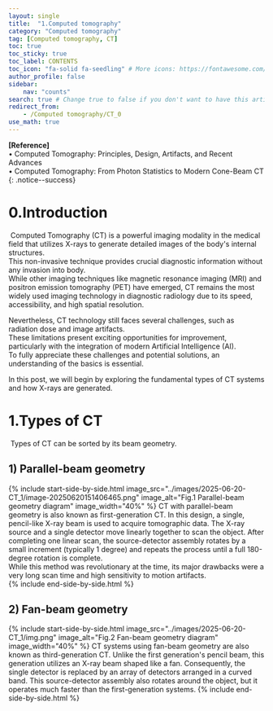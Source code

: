 ```yaml
---
layout: single
title:  "1.Computed tomography"
category: "Computed tomography"
tag: [Computed tomography, CT]
toc: true
toc_sticky: true
toc_label: CONTENTS
toc_icon: "fa-solid fa-seedling" # More icons: https://fontawesome.com/v6/search?ic=free
author_profile: false
sidebar:
    nav: "counts"
search: true # Change true to false if you don't want to have this article be searched 
redirect_from:
    - /Computed tomography/CT_0
use_math: true
---
```


**[Reference]** <br>
$\bullet$ Computed Tomography: Principles, Design, Artifacts, and Recent Advances <br>
$\bullet$ Computed Tomography: From Photon Statistics to Modern Cone-Beam CT
{: .notice--success}

# 0.Introduction
​	Computed Tomography (CT) is a powerful imaging modality in the medical field that utilizes X-rays to generate detailed images of the body's internal structures. <br>
This non-invasive technique provides crucial diagnostic information without any invasion into body. <br>
While other imaging techniques like magnetic resonance imaging (MRI) and positron emission tomography (PET) have emerged, CT remains the most widely used imaging technology in diagnostic radiology due to its speed, accessibility, and high spatial resolution.<br>

Nevertheless, CT technology still faces several challenges, such as radiation dose and image artifacts.<br>
These limitations present exciting opportunities for improvement, particularly with the integration of modern Artificial Intelligence (AI).<br>
To fully appreciate these challenges and potential solutions, an understanding of the basics is essential. <br>

In this post, we will begin by exploring the fundamental types of CT systems and how X-rays are generated.	



# 1.Types of CT

​	Types of CT can be sorted by its beam geometry. 

## 1) Parallel-beam geometry
{% include start-side-by-side.html
  image_src="../images/2025-06-20-CT_1/image-20250620151406465.png"
  image_alt="Fig.1 Parallel-beam geometry diagram"
  image_width="40%"
%}
CT with parallel-beam geometry is also known as first-generation CT.
In this design, a single, pencil-like X-ray beam is used to acquire tomographic data.
The X-ray source and a single detector move linearly together to scan the object.
After completing one linear scan, the source-detector assembly rotates by a small increment (typically 1 degree) and repeats the process until a full 180-degree rotation is complete.<br>
While this method was revolutionary at the time, its major drawbacks were a very long scan time and high sensitivity to motion artifacts.<br>
{% include end-side-by-side.html %}

## 2) Fan-beam geometry
{% include start-side-by-side.html
  image_src="../images/2025-06-20-CT_1/img.png"
  image_alt="Fig.2 Fan-beam geometry diagram"
  image_width="40%"
%}
CT systems using fan-beam geometry are also known as third-generation CT.
Unlike the first generation's pencil beam, this generation utilizes an X-ray beam shaped like a fan.
Consequently, the single detector is replaced by an array of detectors arranged in a curved band.
This source-detector assembly also rotates around the object, but it operates much faster than the first-generation systems.
{% include end-side-by-side.html %}


